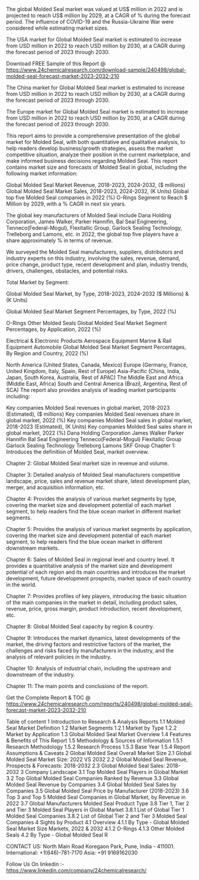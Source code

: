 The global Molded Seal market was valued at US$ million in 2022 and is projected to reach US$ million by 2029, at a CAGR of % during the forecast period. The influence of COVID-19 and the Russia-Ukraine War were considered while estimating market sizes.

The USA market for Global Molded Seal  market is estimated to increase from USD million in 2022 to reach USD million by 2030, at a CAGR during the forecast period of 2023 through 2030.

Download FREE Sample of this Report @ https://www.24chemicalresearch.com/download-sample/240498/global-molded-seal-forecast-market-2023-2032-210

The China market for Global Molded Seal  market is estimated to increase from USD million in 2022 to reach USD million by 2030, at a CAGR during the forecast period of 2023 through 2030.

The Europe market for Global Molded Seal  market is estimated to increase from USD million in 2022 to reach USD million by 2030, at a CAGR during the forecast period of 2023 through 2030.

This report aims to provide a comprehensive presentation of the global market for Molded Seal, with both quantitative and qualitative analysis, to help readers develop business/growth strategies, assess the market competitive situation, analyze their position in the current marketplace, and make informed business decisions regarding Molded Seal. This report contains market size and forecasts of Molded Seal in global, including the following market information:

Global Molded Seal Market Revenue, 2018-2023, 2024-2032, ($ millions)
Global Molded Seal Market Sales, 2018-2023, 2024-2032, (K Units)
Global top five Molded Seal companies in 2022 (%)
O-Rings Segment to Reach $ Million by 2029, with a % CAGR in next six years.

The global key manufacturers of Molded Seal include Dana Holding Corporation, James Walker, Parker Hannifin, Bal Seal Engineering, Tenneco(Federal-Mogul), Flexitallic Group, Garlock Sealing Technology, Trelleborg and Lamons, etc. in 2022, the global top five players have a share approximately % in terms of revenue.

We surveyed the Molded Seal manufacturers, suppliers, distributors and industry experts on this industry, involving the sales, revenue, demand, price change, product type, recent development and plan, industry trends, drivers, challenges, obstacles, and potential risks.

Total Market by Segment:

Global Molded Seal Market, by Type, 2018-2023, 2024-2032 ($ Millions) & (K Units)

Global Molded Seal Market Segment Percentages, by Type, 2022 (%)

O-Rings
Other Molded Seals
Global Molded Seal Market Segment Percentages, by Application, 2022 (%)

Electrical & Electronic Products
Aerospace Equipment
Marine & Rail Equipment
Automobile
Global Molded Seal Market Segment Percentages, By Region and Country, 2022 (%)

North America (United States, Canada, Mexico)
Europe (Germany, France, United Kingdom, Italy, Spain, Rest of Europe)
Asia-Pacific (China, India, Japan, South Korea, Australia, Rest of APAC)
The Middle East and Africa (Middle East, Africa)
South and Central America (Brazil, Argentina, Rest of SCA)
The report also provides analysis of leading market participants including:

Key companies Molded Seal revenues in global market, 2018-2023 (Estimated), ($ millions)
Key companies Molded Seal revenues share in global market, 2022 (%)
Key companies Molded Seal sales in global market, 2018-2023 (Estimated), (K Units)
Key companies Molded Seal sales share in global market, 2022 (%)
Dana Holding Corporation
James Walker
Parker Hannifin
Bal Seal Engineering
Tenneco(Federal-Mogul)
Flexitallic Group
Garlock Sealing Technology
Trelleborg
Lamons
SKF Group
Chapter 1: Introduces the definition of Molded Seal, market overview.

Chapter 2: Global Molded Seal market size in revenue and volume.

Chapter 3: Detailed analysis of Molded Seal manufacturers competitive landscape, price, sales and revenue market share, latest development plan, merger, and acquisition information, etc.

Chapter 4: Provides the analysis of various market segments by type, covering the market size and development potential of each market segment, to help readers find the blue ocean market in different market segments.

Chapter 5: Provides the analysis of various market segments by application, covering the market size and development potential of each market segment, to help readers find the blue ocean market in different downstream markets.

Chapter 6: Sales of Molded Seal in regional level and country level. It provides a quantitative analysis of the market size and development potential of each region and its main countries and introduces the market development, future development prospects, market space of each country in the world.

Chapter 7: Provides profiles of key players, introducing the basic situation of the main companies in the market in detail, including product sales, revenue, price, gross margin, product introduction, recent development, etc.

Chapter 8: Global Molded Seal capacity by region & country.

Chapter 9: Introduces the market dynamics, latest developments of the market, the driving factors and restrictive factors of the market, the challenges and risks faced by manufacturers in the industry, and the analysis of relevant policies in the industry.

Chapter 10: Analysis of industrial chain, including the upstream and downstream of the industry.

Chapter 11: The main points and conclusions of the report.

Get the Complete Report & TOC @ https://www.24chemicalresearch.com/reports/240498/global-molded-seal-forecast-market-2023-2032-210

Table of content
1 Introduction to Research & Analysis Reports
1.1 Molded Seal Market Definition
1.2 Market Segments
1.2.1 Market by Type
1.2.2 Market by Application
1.3 Global Molded Seal Market Overview
1.4 Features & Benefits of This Report
1.5 Methodology & Sources of Information
1.5.1 Research Methodology
1.5.2 Research Process
1.5.3 Base Year
1.5.4 Report Assumptions & Caveats
2 Global Molded Seal Overall Market Size
2.1 Global Molded Seal Market Size: 2022 VS 2032
2.2 Global Molded Seal Revenue, Prospects & Forecasts: 2018-2032
2.3 Global Molded Seal Sales: 2018-2032
3 Company Landscape
3.1 Top Molded Seal Players in Global Market
3.2 Top Global Molded Seal Companies Ranked by Revenue
3.3 Global Molded Seal Revenue by Companies
3.4 Global Molded Seal Sales by Companies
3.5 Global Molded Seal Price by Manufacturer (2018-2023)
3.6 Top 3 and Top 5 Molded Seal Companies in Global Market, by Revenue in 2022
3.7 Global Manufacturers Molded Seal Product Type
3.8 Tier 1, Tier 2 and Tier 3 Molded Seal Players in Global Market
3.8.1 List of Global Tier 1 Molded Seal Companies
3.8.2 List of Global Tier 2 and Tier 3 Molded Seal Companies
4 Sights by Product
4.1 Overview
4.1.1 By Type - Global Molded Seal Market Size Markets, 2022 & 2032
4.1.2 O-Rings
4.1.3 Other Molded Seals
4.2 By Type - Global Molded Seal R

CONTACT US:
North Main Road Koregaon Park, Pune, India - 411001.
International: +1(646)-781-7170
Asia: +91 9169162030

Follow Us On linkedin :- https://www.linkedin.com/company/24chemicalresearch/
